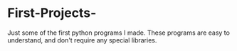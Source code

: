 # First-Projects-
Just some of the first python programs I made. These programs are easy to understand, and don't require any special libraries. 
